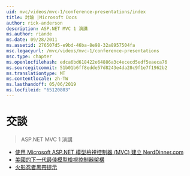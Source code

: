 ```yaml
---
uid: mvc/videos/mvc-1/conference-presentations/index
title: 討論 |Microsoft Docs
author: rick-anderson
description: ASP.NET MVC 1 演講
ms.author: riande
ms.date: 09/28/2011
ms.assetid: 276507d5-e9bd-46ba-8e98-32a8957504fa
msc.legacyurl: /mvc/videos/mvc-1/conference-presentations
msc.type: chapter
ms.openlocfilehash: edca6bd618422e64886a3c4ececd5edf5eaeca76
ms.sourcegitcommit: 51b01b6ff8edde57d8243e4da28c9f1e7f1962b2
ms.translationtype: MT
ms.contentlocale: zh-TW
ms.lasthandoff: 05/06/2019
ms.locfileid: "65120803"
---
```

# <a name="talks"></a>交談

> ASP.NET MVC 1 演講

- [使用 Microsoft ASP.NET 模型檢視控制器 (MVC) 建立 NerdDinner.com](creating-nerddinnercom-with-microsoft-aspnet-model-view-controller-mvc.md)
- [美國的下一代最佳模型檢視控制器架構](americas-next-top-model-view-controller-framework.md)
- [火影忍者黑帶提示](ninja-on-fire-black-belt-tips.md)
